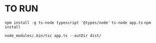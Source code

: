 # TO RUN
`npm install -g ts-node typescript '@types/node'`
`ts-node app.ts`
`npm install`

`node_modules/.bin/tsc app.ts --outDir dist/`
